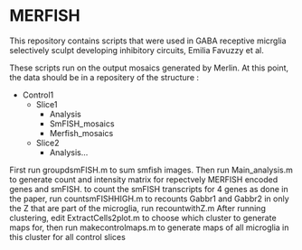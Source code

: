 # MERFISH
This repository contains scripts that were used in GABA receptive micrglia selectively sculpt developing inhibitory circuits, Emilia Favuzzy et al.

These scripts run on the output mosaics generated by Merlin. At this point, the data should be in a repositery of the structure :
- Control1
  - Slice1
    - Analysis
    - SmFISH_mosaics
    - Merfish_mosaics
  - Slice2
    - Analysis...


First run groupdsmFISH.m to sum smfish images.
Then run Main_analysis.m to generate count and intensity matrix for repectvely MERFISH encoded genes and smFISH.
to count the smFISH transcripts for 4 genes as done in the paper, run countsmFISHHIGH.m
to recounts Gabbr1 and Gabbr2 in only the Z that are part of the microglia, run recountwithZ.m
After running clustering, edit ExtractCells2plot.m to choose which cluster to generate maps for, then run makecontrolmaps.m to generate maps of all microglia in this cluster for all control slices
